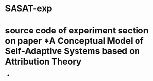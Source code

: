 # SASAT-exp
# source code of experiment section on paper *A Conceptual Model of Self-Adaptive Systems based on Attribution Theory
*
